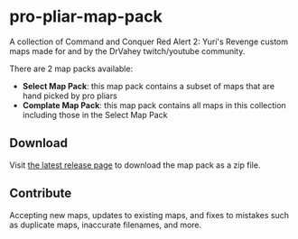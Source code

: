 # pro-pliar-map-pack
A collection of Command and Conquer Red Alert 2: Yuri's Revenge custom maps made for and by the DrVahey twitch/youtube community.

There are 2 map packs available:
- **Select Map Pack**: this map pack contains a subset of maps that are hand picked by pro pliars
- **Complate Map Pack**: this map pack contains all maps in this collection including those in the Select Map Pack

## Download
Visit [the latest release page](https://github.com/endless-creation/pro-pliar-map-pack/releases/latest) to download the map pack as a zip file.

## Contribute
Accepting new maps, updates to existing maps, and fixes to mistakes such as duplicate maps, inaccurate filenames, and more.
